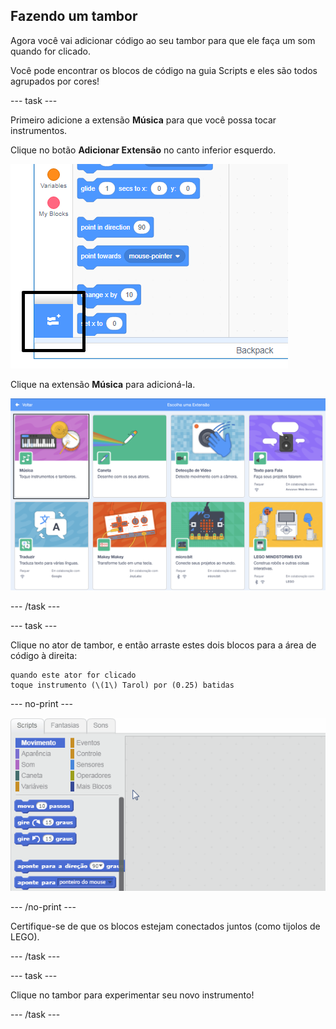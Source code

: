 ## Fazendo um tambor

Agora você vai adicionar código ao seu tambor para que ele faça um som quando for clicado.

Você pode encontrar os blocos de código na guia Scripts e eles são todos agrupados por cores!

\--- task \---

Primeiro adicione a extensão **Música** para que você possa tocar instrumentos.

Clique no botão **Adicionar Extensão** no canto inferior esquerdo.

![botão de adicionar extensão destacado](images/add-extension-annotated.png)

Clique na extensão **Música** para adicioná-la.

![extensão de música destacada](images/click-music-annotated.png)

\--- /task \---

\--- task \---

Clique no ator de tambor, e então arraste estes dois blocos para a área de código à direita:

```blocks3
quando este ator for clicado
toque instrumento (\(1\) Tarol) por (0.25) batidas
```

\--- no-print \---

![captura de tela](images/connect-block.gif)

\--- /no-print \---

Certifique-se de que os blocos estejam conectados juntos (como tijolos de LEGO).

\--- /task \---

\--- task \---

Clique no tambor para experimentar seu novo instrumento!

\--- /task \---